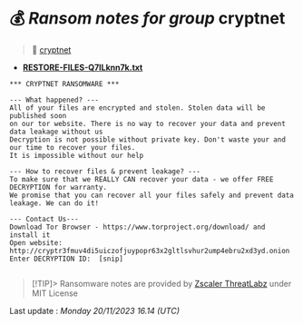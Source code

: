 # 💰 _Ransom notes for group_ cryptnet
> 🔗 [cryptnet](group/cryptnet)
* **[RESTORE-FILES-Q7ILknn7k.txt](https://ransomware.live/ransomware_notes/cryptnet/RESTORE-FILES-Q7ILknn7k.txt)**

```
*** CRYPTNET RANSOMWARE ***

--- What happened? ---
All of your files are encrypted and stolen. Stolen data will be published soon
on our tor website. There is no way to recover your data and prevent data leakage without us
Decryption is not possible without private key. Don't waste your and our time to recover your files. 
It is impossible without our help

--- How to recover files & prevent leakage? ---
To make sure that we REALLY CAN recover your data - we offer FREE DECRYPTION for warranty. 
We promise that you can recover all your files safely and prevent data leakage. We can do it!

--- Contact Us---
Download Tor Browser - https://www.torproject.org/download/ and install it
Open website:  http://cryptr3fmuv4di5uiczofjuypopr63x2gltlsvhur2ump4ebru2xd3yd.onion
Enter DECRYPTION ID:  [snip]
            

```


> [!TIP]> Ransomware notes are provided by [Zscaler ThreatLabz](https://github.com/threatlabz/ransomware_notes) under MIT License
> 




Last update : _Monday 20/11/2023 16.14 (UTC)_


